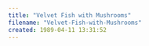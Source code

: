 ```yaml
---
title: "Velvet Fish with Mushrooms"
filename: "Velvet-Fish-with-Mushrooms"
created: 1989-04-11 13:31:52
---
```

